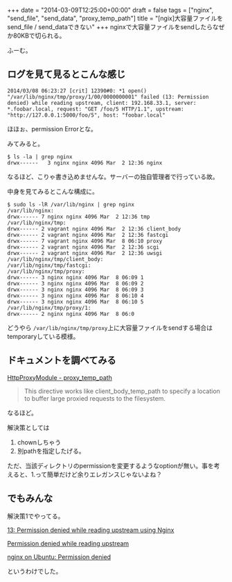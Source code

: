 +++
date = "2014-03-09T12:25:00+00:00"
draft = false
tags = ["nginx", "send_file", "send_data", "proxy_temp_path"]
title = "[ngix]大容量ファイルをsend_file / send_dataできない"
+++
nginxで大容量ファイルをsendしたらなぜか80KBで切られる。

ふーむ。

## ログを見て見るとこんな感じ


	2014/03/08 06:23:27 [crit] 12390#0: *1 open() "/var/lib/nginx/tmp/proxy/1/00/0000000001" failed (13: Permission denied) while reading upstream, client: 192.168.33.1, server: *.foobar.local, request: "GET /foo/5 HTTP/1.1", upstream: "http://127.0.0.1:5000/foo/5", host: "foobar.local"

ほほぉ、permission Errorとな。

みてみると。

	$ ls -la | grep nginx
	drwx------   3 nginx nginx 4096 Mar  2 12:36 nginx

なるほど、こりゃ書き込めませんな。サーバーの独自管理者で行っている故。

中身を見てみるとこんな構成に。

	$ sudo ls -lR /var/lib/nginx | grep nginx
	/var/lib/nginx:
	drwx------ 7 nginx nginx 4096 Mar  2 12:36 tmp
	/var/lib/nginx/tmp:
	drwx------ 2 vagrant nginx 4096 Mar  2 12:36 client_body
	drwx------ 2 vagrant nginx 4096 Mar  2 12:36 fastcgi
	drwx------ 7 vagrant nginx 4096 Mar  8 06:10 proxy
	drwx------ 2 vagrant nginx 4096 Mar  2 12:36 scgi
	drwx------ 2 vagrant nginx 4096 Mar  2 12:36 uwsgi
	/var/lib/nginx/tmp/client_body:
	/var/lib/nginx/tmp/fastcgi:
	/var/lib/nginx/tmp/proxy:
	drwx------ 3 nginx nginx 4096 Mar  8 06:09 1
	drwx------ 3 nginx nginx 4096 Mar  8 06:09 2
	drwx------ 3 nginx nginx 4096 Mar  8 06:09 3
	drwx------ 3 nginx nginx 4096 Mar  8 06:10 4
	drwx------ 3 nginx nginx 4096 Mar  8 06:10 5
	/var/lib/nginx/tmp/proxy/1:
	drwx------ 2 nginx nginx 4096 Mar  8 06:0
	
どうやら `/var/lib/nginx/tmp/proxy`上に大容量ファイルをsendする場合はtemporaryしている模様。

## ドキュメントを調べてみる

[HttpProxyModule - proxy_temp_path](http://wiki.nginx.org/HttpProxyModule#proxy_temp_path)

> This directive works like client_body_temp_path to specify a location to buffer large proxied requests to the filesystem.

なるほど。

解決策としては

1. chownしちゃう
2. 別pathを指定したげる。

ただ、当該ディレクトリのpermissionを変更するようなoptionが無い。事を考えると、1.って簡単だけど余りエレガンスじゃないよね？


## でもみんな

解決策1でやってる。

[13: Permission denied while reading upstream using Nginx](http://www.nginxtips.com/13-permission-denied-while-reading-upstream-using-nginx/)


[Permission denied while reading upstream](http://serverfault.com/questions/235154/permission-denied-while-reading-upstream)

[nginx on Ubuntu: Permission denied](http://stackoverflow.com/questions/18714902/nginx-on-ubuntu-permission-denied)


というわけでした。